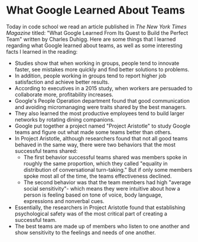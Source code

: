 # What Google Learned About Teams

Today in code school we read an article published in *The New York Times Magazine* titled: "What Google Learned From Its Quest to Build the Perfect Team" written by Charles Duhigg. Here are some things that I learned regarding what Google learned about teams, as well as some interesting facts I learned in the reading:

* Studies show that when working in groups, people tend to innovate faster, see mistakes more quickly and find better solutions to problems. 
* In addition, people working in groups tend to report higher job satisfaction and achieve better results.
* According to executives in a 2015 study, when workers are persuaded to collaborate more, profitability increases.
* Google's People Operation department found that good communication and avoiding micromanaging were traits shared by the best managers.
* They also learned the most productive employees tend to build larger networks by rotating dining companions.
* Google put together a project named "Project Aristotle" to study Google teams and figure out what made some teams better than others.
* In Project Aristotle, although researchers found that not all good teams behaved in the same way, there were two behaviors that the most successful teams shared:
    - The first behavior successful teams shared was members spoke in roughly the same proportion, which they called "equality in distribution of conversational turn-taking." But if only some members spoke most all of the time, the teams effectiveness declined.
    - The second behavior was that the team members had high "average social sensitivity"- which means they were intuitive about how a person is feeling based on tone of voice, body language, expressions and nonverbal cues. 
* Essentially, the researchers in Project Aristotle found that establishing psychological safety was of the most critical part of creating a successful team.
* The best teams are made up of members who listen to one another and show sensitivity to the feelings and needs of one another.
